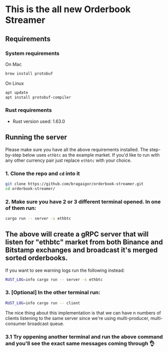 # This is the all new Orderbook Streamer

## Requirements

### System requirements
On Mac
```bash
brew install protobuf
```

On Linux
```bash
apt update
apt install protobuf-compiler
```

### Rust requirements
- Rust version used: 1.63.0

## Running the server
Please make sure you have all the above requirements installed. The step-by-step below uses `ethbtc` as the example market. If you'd like to run with any other currency pair just replace `ethbtc` with your choice.

### 1. Clone the repo and `cd` into it
```bash
git clone https://github.com/bragaigor/orderbook-streamer.git
cd orderbook-streamer/
```

### 2. Make sure you have 2 or 3 different terminal opened. In one of them run:
```bash
cargo run -- server -s ethbtc
```
The above will create a gRPC server that will listen for "ethbtc" market from both Binance and Bitstamp exchanges and broadcast it's merged sorted orderbooks.
---
If you want to see warning logs run the following instead:
```bash
RUST_LOG=info cargo run -- server -s ethbtc
```

### 3. [Optional] In the other terminal run:
```bash
RUST_LOG=info cargo run -- client
```
The nice thing about this implementation is that we can have n numbers of clients listening to the same server since we're using multi-producer, multi-consumer broadcast queue.

### 3.1 Try oppening another terminal and run the above command and you'll see the exact same messages coming through 👌